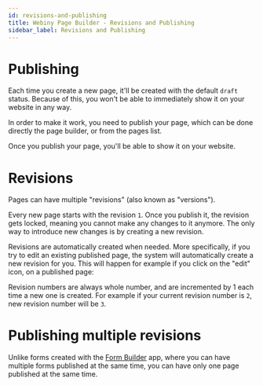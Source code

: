 ```yaml
---
id: revisions-and-publishing
title: Webiny Page Builder - Revisions and Publishing
sidebar_label: Revisions and Publishing
---
```


# Publishing

Each time you create a new page, it'll be created with the default `draft` status. Because of this, you won't be able to immediately show it on your website in any way.

In order to make it work, you need to publish your page, which can be done directly the page builder, or from the pages list.

<!-- TODO: ADD IMAGES  -->

Once you publish your page, you'll be able to show it on your website.

# Revisions

Pages can have multiple "revisions" (also known as "versions").

Every new page starts with the revision `1`. Once you publish it, the revision gets locked, meaning you cannot make any changes to it anymore. The only way to introduce new changes is by creating a new revision.

Revisions are automatically created when needed. More specifically, if you try to edit an existing published page, the system will automatically create a new revision for you. This will happen for example if you click on the "edit" icon, on a published page:

<!-- TODO: ADD IMAGES  -->

Revision numbers are always whole number, and are incremented by 1 each time a new one is created. For example if your current revision number is `2`, new revision number will be `3`.

# Publishing multiple revisions

Unlike forms created with the [Form Builder](/docs/webiny-apps/form-builder/introduction) app, where you can have multiple forms published at the same time, you can have only one page published at the same time.
